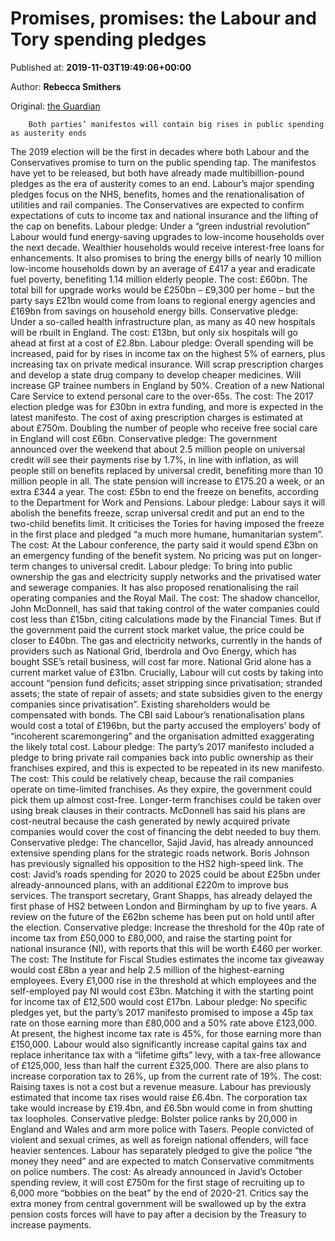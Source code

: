 
# Promises, promises: the Labour and Tory spending pledges

Published at: **2019-11-03T19:49:06+00:00**

Author: **Rebecca Smithers**

Original: [the Guardian](https://www.theguardian.com/politics/2019/nov/03/promises-promises-the-labour-and-tory-spending-pledges)


        Both parties’ manifestos will contain big rises in public spending as austerity ends
      
The 2019 election will be the first in decades where both Labour and the Conservatives promise to turn on the public spending tap. The manifestos have yet to be released, but both have already made multibillion-pound pledges as the era of austerity comes to an end.
Labour’s major spending pledges focus on the NHS, benefits, homes and the renationalisation of utilities and rail companies. The Conservatives are expected to confirm expectations of cuts to income tax and national insurance and the lifting of the cap on benefits.
Labour pledge: Under a “green industrial revolution” Labour would fund energy-saving upgrades to low-income households over the next decade. Wealthier households would receive interest-free loans for enhancements. It also promises to bring the energy bills of nearly 10 million low-income households down by an average of £417 a year and eradicate fuel poverty, benefiting 1.14 million elderly people.
The cost: £60bn. The total bill for upgrade works would be £250bn – £9,300 per home – but the party says £21bn would come from loans to regional energy agencies and £169bn from savings on household energy bills.
Conservative pledge: Under a so-called health infrastructure plan, as many as 40 new hospitals will be rbuilt in England.
The cost: £13bn, but only six hospitals will go ahead at first at a cost of £2.8bn.
Labour pledge: Overall spending will be increased, paid for by rises in income tax on the highest 5% of earners, plus increasing tax on private medical insurance. Will scrap prescription charges and develop a state drug company to develop cheaper medicines. Will increase GP trainee numbers in England by 50%. Creation of a new National Care Service to extend personal care to the over-65s.
The cost: The 2017 election pledge was for £30bn in extra funding, and more is expected in the latest manifesto. The cost of axing prescription charges is estimated at about £750m. Doubling the number of people who receive free social care in England will cost £6bn.
Conservative pledge: The government announced over the weekend that about 2.5 million people on universal credit will see their payments rise by 1.7%, in line with inflation, as will people still on benefits replaced by universal credit, benefiting more than 10 million people in all. The state pension will increase to £175.20 a week, or an extra £344 a year.
The cost: £5bn to end the freeze on benefits, according to the Department for Work and Pensions.
Labour pledge: Labour says it will abolish the benefits freeze, scrap universal credit and put an end to the two-child benefits limit. It criticises the Tories for having imposed the freeze in the first place and pledged “a much more humane, humanitarian system”.
The cost: At the Labour conference, the party said it would spend £3bn on an emergency funding of the benefit system. No pricing was put on longer-term changes to universal credit.
Labour pledge: To bring into public ownership the gas and electricity supply networks and the privatised water and sewerage companies. It has also proposed renationalising the rail operating companies and the Royal Mail.
The cost: The shadow chancellor, John McDonnell, has said that taking control of the water companies could cost less than £15bn, citing calculations made by the Financial Times. But if the government paid the current stock market value, the price could be closer to £40bn.
The gas and electricity networks, currently in the hands of providers such as National Grid, Iberdrola and Ovo Energy, which has bought SSE’s retail business, will cost far more. National Grid alone has a current market value of £31bn.
Crucially, Labour will cut costs by taking into account “pension fund deficits; asset stripping since privatisation; stranded assets; the state of repair of assets; and state subsidies given to the energy companies since privatisation”. Existing shareholders would be compensated with bonds. The CBI said Labour’s renationalisation plans would cost a total of £196bn, but the party accused the employers’ body of “incoherent scaremongering” and the organisation admitted exaggerating the likely total cost.
Labour pledge: The party’s 2017 manifesto included a pledge to bring private rail companies back into public ownership as their franchises expired, and this is expected to be repeated in its new manifesto.
The cost: This could be relatively cheap, because the rail companies operate on time-limited franchises. As they expire, the government could pick them up almost cost-free. Longer-term franchises could be taken over using break clauses in their contracts.
McDonnell has said his plans are cost-neutral because the cash generated by newly acquired private companies would cover the cost of financing the debt needed to buy them.
Conservative pledge: The chancellor, Sajid Javid, has already announced extensive spending plans for the strategic roads network. Boris Johnson has previously signalled his opposition to the HS2 high-speed link.
The cost: Javid’s roads spending for 2020 to 2025 could be about £25bn under already-announced plans, with an additional £220m to improve bus services. The transport secretary, Grant Shapps, has already delayed the first phase of HS2 between London and Birmingham by up to five years. A review on the future of the £62bn scheme has been put on hold until after the election.
Conservative pledge: Increase the threshold for the 40p rate of income tax from £50,000 to £80,000, and raise the starting point for national insurance (NI), with reports that this will be worth £460 per worker.
The cost: The Institute for Fiscal Studies estimates the income tax giveaway would cost £8bn a year and help 2.5 million of the highest-earning employees.
Every £1,000 rise in the threshold at which employees and the self-employed pay NI would cost £3bn. Matching it with the starting point for income tax of £12,500 would cost £17bn.
Labour pledge: No specific pledges yet, but the party’s 2017 manifesto promised to impose a 45p tax rate on those earning more than £80,000 and a 50% rate above £123,000. At present, the highest income tax rate is 45%, for those earning more than £150,000.
Labour would also significantly increase capital gains tax and replace inheritance tax with a “lifetime gifts” levy, with a tax-free allowance of £125,000, less than half the current £325,000. There are also plans to increase corporation tax to 26%, up from the current rate of 19%.
The cost: Raising taxes is not a cost but a revenue measure. Labour has previously estimated that income tax rises would raise £6.4bn. The corporation tax take would increase by £19.4bn, and £6.5bn would come in from shutting tax loopholes.
Conservative pledge: Bolster police ranks by 20,000 in England and Wales and arm more police with Tasers. People convicted of violent and sexual crimes, as well as foreign national offenders, will face heavier sentences. Labour has separately pledged to give the police “the money they need” and are expected to match Conservative commitments on police numbers.
The cost: As already announced in Javid’s October spending review, it will cost £750m for the first stage of recruiting up to 6,000 more “bobbies on the beat” by the end of 2020-21. Critics say the extra money from central government will be swallowed up by the extra pension costs forces will have to pay after a decision by the Treasury to increase payments.
